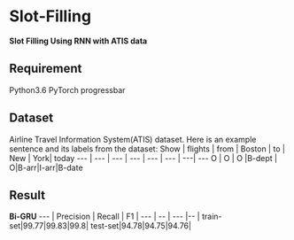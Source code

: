 # Slot-Filling
**Slot Filling Using RNN with ATIS data**
## Requirement
Python3.6
PyTorch
progressbar
## Dataset
Airline Travel Information System(ATIS) dataset.
Here is an example sentence and its labels from the dataset:
  Show   | flights | from |   Boston | to |  New | York|    today
  ---   | --- | --- |   --- | --- |  --- | ---|    ---
 O | O | O |B-dept | O|B-arr|I-arr|B-date
## Result
**Bi-GRU**
---   | Precision | Recall | F1 |
---   | -- | --- |-- |
train-set|99.77|99.83|99.8|
test-set|94.78|94.75|94.76|
